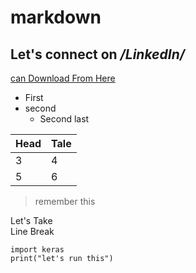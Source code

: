 # markdown

## Let's connect on */LinkedIn/*
[can Download From Here](www.sarkeriresult.com)

- First 
- second 
  - Second last 

Head | Tale
-|-
   3|4
   5|6

> remember this
 

Let's Take <br/> Line Break

```
import keras  
print("let's run this")
 
```
